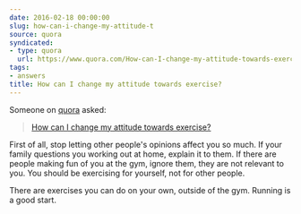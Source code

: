 ```yaml
---
date: 2016-02-18 00:00:00
slug: how-can-i-change-my-attitude-t
source: quora
syndicated:
- type: quora
  url: https://www.quora.com/How-can-I-change-my-attitude-towards-exercise/answer/Roy-Tang
tags:
- answers
title: How can I change my attitude towards exercise?
---
```


Someone on [quora](https://quora.com) asked:

> [How can I change my attitude towards exercise?](https://www.quora.com/How-can-I-change-my-attitude-towards-exercise/answer/Roy-Tang)


First of all, stop letting other people's opinions affect you so much. If your family questions you working out at home, explain it to them. If there are people making fun of you at the gym, ignore them, they are not relevant to you. You should be exercising for yourself, not for other people.

There are exercises you can do on your own, outside of the gym. Running is a good start.